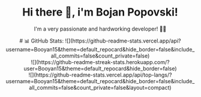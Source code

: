 <h1 align="center">
  Hi there 👋, i'm Bojan Popovski!
</h1>

<p align="center">
  I'm a very passionate and hardworking developer! 👨‍💻
</p>

<p align="center">
# 📊 GitHub Stats:
![](https://github-readme-stats.vercel.app/api?username=Booyan15&theme=default_repocard&hide_border=false&include_all_commits=false&count_private=false)<br/>
![](https://github-readme-streak-stats.herokuapp.com/?user=Booyan15&theme=default_repocard&hide_border=false)<br/>
![](https://github-readme-stats.vercel.app/api/top-langs/?username=Booyan15&theme=default_repocard&hide_border=false&include_all_commits=false&count_private=false&layout=compact)
</p>

